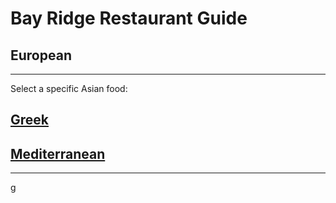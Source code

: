 # Bay Ridge Restaurant Guide
## European
---
Select a specific Asian food:
## [Greek](greek.md)
## [Mediterranean](Mediterranean.md)
---
g
